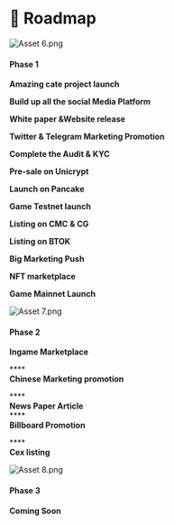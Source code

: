 # 🚀 Roadmap

![Asset 6.png](https://static.wixstatic.com/media/a1e158\_319622ad06ea4ba9927461e222a945b6\~mv2.png/v1/fill/w\_231,h\_240,al\_c,q\_85,usm\_0.66\_1.00\_0.01,enc\_auto/Asset%206.png)

#### **Phase 1**

**Amazing cate project launch**

**Build up all the social Media Platform**

&#x20;**White paper \&Website release**

**Twitter & Telegram Marketing Promotion**

**Complete the Audit & KYC**

**Pre-sale on Unicrypt**

**Launch on Pancake**

**Game Testnet launch**

**Listing on CMC & CG**

**Listing on BTOK**

**Big Marketing Push**

**NFT marketplace**

**Game Mainnet Launch**

![Asset 7.png](https://static.wixstatic.com/media/a1e158\_ba04e4cc9e7345e7bcaf56ec4e08b13d\~mv2.png/v1/crop/x\_0,y\_8,w\_312,h\_312/fill/w\_240,h\_240,al\_c,q\_85,usm\_0.66\_1.00\_0.01,enc\_auto/Asset%207.png)

#### **Phase 2**

**Ingame Marketplace**

****\
**Chinese Marketing promotion**

****\
**News Paper Article**\
****\
**Billboard Promotion**

****\
**Cex listing**

![Asset 8.png](https://static.wixstatic.com/media/a1e158\_0c91f433002d40db90d3b631e64dd0ba\~mv2.png/v1/fill/w\_231,h\_260,al\_c,q\_85,usm\_0.66\_1.00\_0.01,enc\_auto/Asset%208.png)

#### Phase 3

**Coming Soon**
